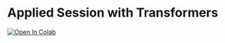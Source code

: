 Applied Session with Transformers
=======================

[![Open In Colab](https://colab.research.google.com/assets/colab-badge.svg)](https://colab.research.google.com/drive/1e8yDFum42-8hf5zzasy8H7p-ZedM9MYD?usp=sharing)